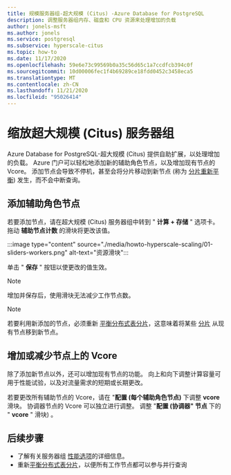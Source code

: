 ```yaml
---
title: 规模服务器组-超大规模 (Citus) -Azure Database for PostgreSQL
description: 调整服务器组内存、磁盘和 CPU 资源来处理增加的负载
author: jonels-msft
ms.author: jonels
ms.service: postgresql
ms.subservice: hyperscale-citus
ms.topic: how-to
ms.date: 11/17/2020
ms.openlocfilehash: 59e6e73c99569b0a35c56d65c1a7ccdfcb394c0f
ms.sourcegitcommit: 10d00006fec1f4b69289ce18fdd0452c3458eca5
ms.translationtype: MT
ms.contentlocale: zh-CN
ms.lasthandoff: 11/21/2020
ms.locfileid: "95026414"
---
```

# <a name="scale-a-hyperscale-citus-server-group"></a>缩放超大规模 (Citus) 服务器组

Azure Database for PostgreSQL-超大规模 (Citus) 提供自助扩展，以处理增加的负载。 Azure 门户可以轻松地添加新的辅助角色节点，以及增加现有节点的 Vcore。 添加节点会导致不停机，甚至会将分片移动到新节点 (称为 [分片重新平衡](howto-hyperscale-scale-rebalance.md)) 发生，而不会中断查询。

## <a name="add-worker-nodes"></a>添加辅助角色节点

若要添加节点，请在超大规模 (Citus) 服务器组中转到 " **计算 + 存储** " 选项卡。  拖动 **辅助节点计数** 的滑块将更改该值。

:::image type="content" source="./media/howto-hyperscale-scaling/01-sliders-workers.png" alt-text="资源滑块":::

单击 " **保存** " 按钮以使更改的值生效。

> [!NOTE]
> 增加并保存后，使用滑块无法减少工作节点数。

> [!NOTE]
> 若要利用新添加的节点，必须重新 [平衡分布式表分片](howto-hyperscale-scale-rebalance.md)，这意味着将某些 [分片](concepts-hyperscale-distributed-data.md#shards) 从现有节点移到新节点。

## <a name="increase-or-decrease-vcores-on-nodes"></a>增加或减少节点上的 Vcore

除了添加新节点以外，还可以增加现有节点的功能。 向上和向下调整计算容量可用于性能试验，以及对流量需求的短期或长期更改。

若要更改所有辅助节点的 Vcore，请在 "**配置 (每个辅助角色节点)** 下调整 **vcore** 滑块。 协调器节点的 Vcore 可以独立进行调整。 调整 "**配置 (协调器" 节点** 下的 " **vcore** " 滑块) 。

## <a name="next-steps"></a>后续步骤

- 了解有关服务器组 [性能选项](concepts-hyperscale-configuration-options.md)的详细信息。
- 重新[平衡分布式表分片](howto-hyperscale-scale-rebalance.md)，以便所有工作节点都可以参与并行查询
